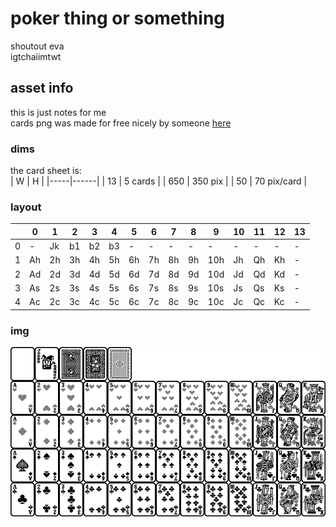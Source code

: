 # poker thing or something
shoutout eva   
igtchaiimtwt

## asset info
this is just notes for me    
cards png was made for free nicely by someone [here](https://devforum.play.date/t/playing-card-deck-imagetable-free-for-your-card-game/994)     
### dims
the card sheet is:     
| W   | H     |
|-----|------|
| 13  | 5 cards  |
| 650 | 350 pix  |
| 50  | 70 pix/card |

### layout

|  | 0    | 1      | 2    | 3    | 4    | 5    | 6    | 7    | 8    | 9    | 10   | 11  | 12  | 13  |
|----|------|--------|------|------|------|------|------|------|------|------|------|-----|-----|-----|
| 0  | - | Jk  | b1 | b2 | b3 |  -   |  -   |  -   |  -   |  -   |  -   |  -  |  -  |  -  |
| 1  | Ah   | 2h     | 3h   | 4h   | 5h   | 6h   | 7h   | 8h   | 9h   | 10h  | Jh   | Qh  | Kh  |  -  |
| 2  | Ad   | 2d     | 3d   | 4d   | 5d   | 6d   | 7d   | 8d   | 9d   | 10d  | Jd   | Qd  | Kd  |  -  |
| 3  | As   | 2s     | 3s   | 4s   | 5s   | 6s   | 7s   | 8s   | 9s   | 10s  | Js   | Qs  | Ks  |  -  |
| 4  | Ac   | 2c     | 3c   | 4c   | 5c   | 6c   | 7c   | 8c   | 9c   | 10c  | Jc   | Qc  | Kc  |  -  |

### img
![cards](res/cards.png)
